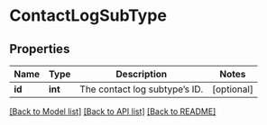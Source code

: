 # ContactLogSubType

## Properties
Name | Type | Description | Notes
------------ | ------------- | ------------- | -------------
**id** | **int** | The contact log subtype’s ID. | [optional] 

[[Back to Model list]](../README.md#documentation-for-models) [[Back to API list]](../README.md#documentation-for-api-endpoints) [[Back to README]](../README.md)


